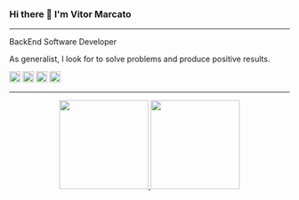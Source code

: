 ### Hi there 👋  I'm Vitor Marcato 

---

BackEnd Software Developer

As generalist, I look for to solve problems and produce positive results.


<code><img height="20" alt="java" src="https://img.shields.io/badge/Java-ED8B00?style=for-the-badge&logo=java&logoColor=white"></code>
<code><img height="20" alt="html" src="https://img.shields.io/badge/HTML5-E34F26?style=for-the-badge&logo=html5&logoColor=white"></code>
<code><img height="20" alt="css" src="https://img.shields.io/badge/CSS3-1572B6?style=for-the-badge&logo=css3&logoColor=white"></code>
<code><img height="20" alt="git" src="https://img.shields.io/badge/GIT-E44C30?style=for-the-badge&logo=git&logoColor=white"></code>

---
 
<div align="center">
  <a href="https://github.com/vitormarcato">
  <img height="160em" src="https://github-readme-stats.vercel.app/api?username=vitormarcato&show_icons=true&theme=dark&include_all_commits=true&count_private=true"/>
  <img height="160em" src="https://github-readme-stats.vercel.app/api/top-langs/?username=vitormarcato&layout=compact&langs_count=7&theme=dark"/>
</div>

